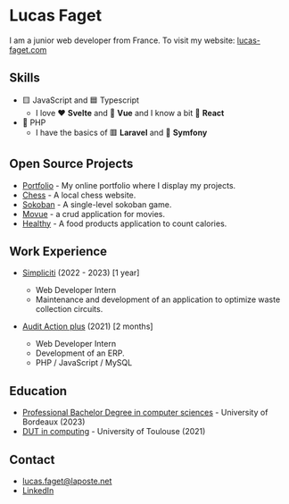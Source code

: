 # Lucas Faget

I am a junior web developer from France. To visit my website: [lucas-faget.com](https://www.lucas-faget.com)

## Skills

* 🟨 JavaScript and 🟦 Typescript
  * I love ❤️ **Svelte** and 💚 **Vue** and I know a bit 💙 **React**
* 🐘 PHP
  * I have the basics of 🟥 **Laravel** and 🎵 **Symfony**

## Open Source Projects

* [Portfolio](https://github.com/lucas-faget/svelte-portfolio) - My online portfolio where I display my projects.
* [Chess](https://github.com/lucas-faget/vue-chess) - A local chess website.
* [Sokoban](https://github.com/lucas-faget/svelte-sokoban) - A single-level sokoban game.
* [Movue](https://github.com/lucas-faget/vue-movies) - a crud application for movies.
* [Healthy](https://github.com/lucas-faget/laravel-healthy) - A food products application to count calories.

## Work Experience

* [Simpliciti](https://www.simpliciti.fr/) (2022 - 2023) [1 year]
  * Web Developer Intern
  * Maintenance and development of an application to optimize waste collection circuits.

* [Audit Action plus](https://auditaction.eu/) (2021) [2 months]
  * Web Developer Intern
  * Development of an ERP.
  * PHP / JavaScript / MySQL

## Education

- [Professional Bachelor Degree in computer sciences](https://www.iut.u-bordeaux.fr/) - University of Bordeaux (2023)
- [DUT in computing](https://iut.univ-tlse3.fr/) - University of Toulouse (2021)

## Contact

- [lucas.faget@laposte.net](mailto:lucas.faget@laposte.net)
- [LinkedIn](https://www.linkedin.com/in/lucas-faget-b94727212/)
